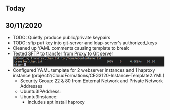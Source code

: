 ## Today

## 30/11/2020
- TODO: Quietly produce public/private keypairs
- TODO:  sftp put key into git-server and ldap-server's authorized_keys
- Cleaned up YAML comments causing template to break
- Tested SFTP to transfer from Proxy to Git server
![trial image](images/project2-sftp-trial.PNG)
- Configured YAML template for 2 webserver instances and 1 haproxy instance (project2/CloudFormations/CEG3120-Instance-Template2.YML)
  - Security Group:  22 & 80 from External Network and Private Network Addresses
  - Ubuntu3IPAddress:
  - Ubuntu3Instance:
    - includes apt install haproxy
